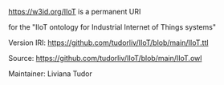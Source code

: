 https://w3id.org/IIoT is a permanent URI 

for the "IIoT ontology for Industrial Internet of Things systems" 

Version IRI: https://github.com/tudorliv/IIoT/blob/main/IIoT.ttl

Source: https://github.com/tudorliv/IIoT/blob/main/IIoT.owl

Maintainer: Liviana Tudor

